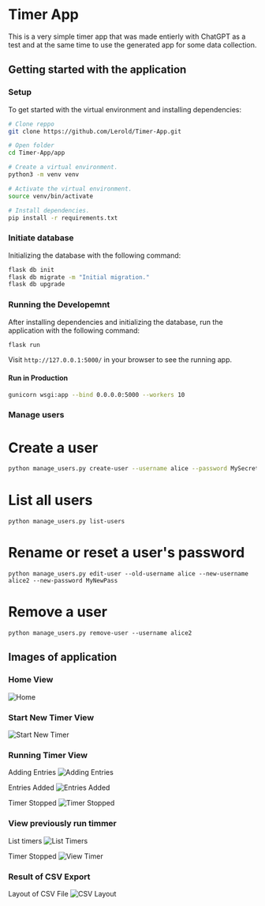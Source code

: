 # Timer App

This is a very simple timer app that was made entierly with ChatGPT as a test and at the same time to use the generated app for some data collection.

## Getting started with the application

### Setup
To get started with the virtual environment and installing dependencies:
```bash
# Clone reppo
git clone https://github.com/Lerold/Timer-App.git

# Open folder
cd Timer-App/app

# Create a virtual environment.
python3 -m venv venv

# Activate the virtual environment.
source venv/bin/activate

# Install dependencies.
pip install -r requirements.txt
```

### Initiate database
Initializing the database with the following command:
```bash
flask db init
flask db migrate -m "Initial migration."
flask db upgrade
```

### Running the Developemnt
After installing dependencies and initializing the database, run the application with the following command:
```bash
flask run
```
Visit `http://127.0.0.1:5000/` in your browser to see the running app.

#### Run in Production
```bash
gunicorn wsgi:app --bind 0.0.0.0:5000 --workers 10
```

### Manage users
# Create a user
```bash
python manage_users.py create-user --username alice --password MySecret
```

# List all users
```
python manage_users.py list-users
```

# Rename or reset a user's password
```
python manage_users.py edit-user --old-username alice --new-username alice2 --new-password MyNewPass
```

# Remove a user
```
python manage_users.py remove-user --username alice2
```

## Images of application

### Home View
![Home](/images/Home.png "Home")

### Start New Timer View
![Start New Timer](/images/Start_new_Timer.png "Start New Timer")

### Running Timer View
Adding Entries
![Adding Entries](/images/Adding_entries_1.png "Adding Entries")

Entries Added
![Entries Added](/images/Entries_added.png "Entries Added")

Timer Stopped
![Timer Stopped](/images/Timer_stopped.png "Timer Stopped")

### View previously run timmer
List timers
![List Timers](/images/List_timers.png "List Timers")

Timer Stopped
![View Timer](/images/View_timer.png "View Timer")

### Result of CSV Export
Layout of CSV File
![CSV Layout](/images/csv_file.png "CSV Layout")